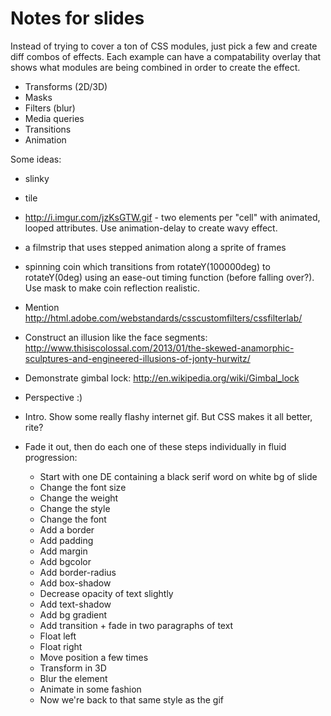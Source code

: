 # Notes for slides

Instead of trying to cover a ton of CSS modules, just pick a few and create diff
combos of effects. Each example can have a compatability overlay that shows what
modules are being combined in order to create the effect.

- Transforms (2D/3D)
- Masks
- Filters (blur)
- Media queries
- Transitions
- Animation

Some ideas:

- slinky
- tile
- http://i.imgur.com/jzKsGTW.gif - two elements per "cell" with animated,
  looped attributes. Use animation-delay to create wavy effect.
- a filmstrip that uses stepped animation along a sprite of frames
- spinning coin which transitions from rotateY(100000deg) to rotateY(0deg)
  using an ease-out timing function (before falling over?). Use mask to make
  coin reflection realistic.
- Mention http://html.adobe.com/webstandards/csscustomfilters/cssfilterlab/
- Construct an illusion like the face segments:
  http://www.thisiscolossal.com/2013/01/the-skewed-anamorphic-sculptures-and-engineered-illusions-of-jonty-hurwitz/
- Demonstrate gimbal lock: http://en.wikipedia.org/wiki/Gimbal_lock
- Perspective :)

- Intro. Show some really flashy internet gif. But CSS makes it all better, rite?
- Fade it out, then do each one of these steps individually in fluid progression:
  - Start with one DE containing a black serif word on white bg of slide
  - Change the font size
  - Change the weight
  - Change the style
  - Change the font
  - Add a border
  - Add padding
  - Add margin
  - Add bgcolor
  - Add border-radius
  - Add box-shadow
  - Decrease opacity of text slightly
  - Add text-shadow
  - Add bg gradient
  - Add transition + fade in two paragraphs of text
  - Float left
  - Float right
  - Move position a few times
  - Transform in 3D
  - Blur the element
  - Animate in some fashion
  - Now we're back to that same style as the gif
